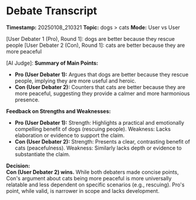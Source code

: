 # Debate Transcript

**Timestamp:** 20250108_210321
**Topic:** dogs > cats
**Mode:** User vs User


[User Debater 1 (Pro), Round 1]: dogs are better because they rescue people
[User Debater 2 (Con), Round 1]: cats are better because they are more peaceful

[AI Judge]: **Summary of Main Points:**  
- **Pro (User Debater 1):** Argues that dogs are better because they rescue people, implying they are more useful and heroic.  
- **Con (User Debater 2):** Counters that cats are better because they are more peaceful, suggesting they provide a calmer and more harmonious presence.  

**Feedback on Strengths and Weaknesses:**  
- **Pro (User Debater 1):** Strength: Highlights a practical and emotionally compelling benefit of dogs (rescuing people). Weakness: Lacks elaboration or evidence to support the claim.  
- **Con (User Debater 2):** Strength: Presents a clear, contrasting benefit of cats (peacefulness). Weakness: Similarly lacks depth or evidence to substantiate the claim.  

**Decision:**  
**Con (User Debater 2) wins.** While both debaters made concise points, Con's argument about cats being more peaceful is more universally relatable and less dependent on specific scenarios (e.g., rescuing). Pro's point, while valid, is narrower in scope and lacks development.